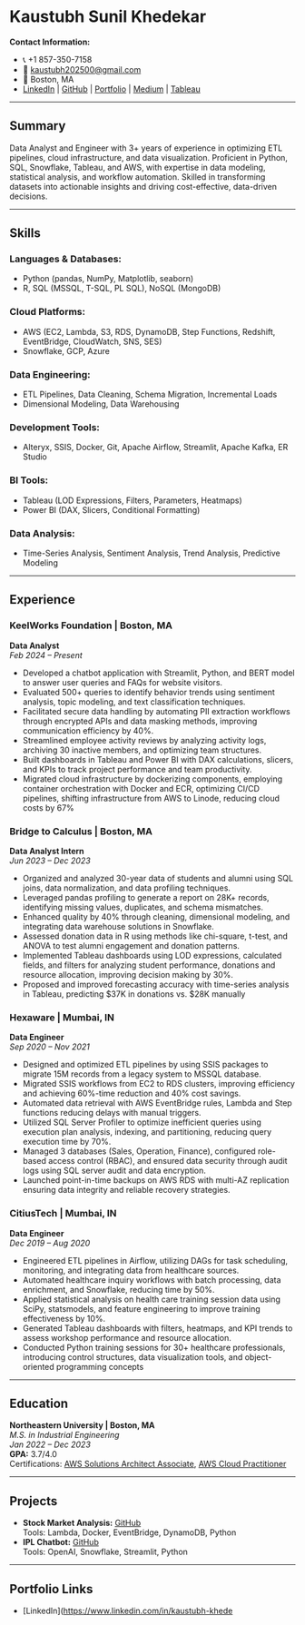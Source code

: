 # Kaustubh Sunil Khedekar

**Contact Information:**
- 📞 +1 857-350-7158
- 📧 kaustubh202500@gmail.com
- 📍 Boston, MA
- [LinkedIn](https://www.linkedin.com/in/kaustubh-khedekar/) | [GitHub](https://github.com/Kaustubhk28) | [Portfolio](https://kaustubhk28.github.io/Portfolio-website.github.io/) | [Medium](https://medium.com/@khedekarskaustubh) | [Tableau](https://public.tableau.com/app/profile/kaustubh.khedekar/vizzes)

---

## **Summary**
Data Analyst and Engineer with 3+ years of experience in optimizing ETL pipelines, cloud infrastructure, and data visualization. Proficient in Python, SQL, Snowflake, Tableau, and AWS, with expertise in data modeling, statistical analysis, and workflow automation. Skilled in transforming datasets into actionable insights and driving cost-effective, data-driven decisions.

---

## **Skills**
### **Languages & Databases:**
- Python (pandas, NumPy, Matplotlib, seaborn)
- R, SQL (MSSQL, T-SQL, PL SQL), NoSQL (MongoDB)

### **Cloud Platforms:**
- AWS (EC2, Lambda, S3, RDS, DynamoDB, Step Functions, Redshift, EventBridge, CloudWatch, SNS, SES)
- Snowflake, GCP, Azure

### **Data Engineering:**
- ETL Pipelines, Data Cleaning, Schema Migration, Incremental Loads
- Dimensional Modeling, Data Warehousing

### **Development Tools:**
- Alteryx, SSIS, Docker, Git, Apache Airflow, Streamlit, Apache Kafka, ER Studio

### **BI Tools:**
- Tableau (LOD Expressions, Filters, Parameters, Heatmaps)
- Power BI (DAX, Slicers, Conditional Formatting)

### **Data Analysis:**
- Time-Series Analysis, Sentiment Analysis, Trend Analysis, Predictive Modeling

---

## **Experience**

### **KeelWorks Foundation | Boston, MA**  
**Data Analyst**  
_Feb 2024 – Present_
- Developed a chatbot application with Streamlit, Python, and BERT model to answer user queries and FAQs for website visitors.
- Evaluated 500+ queries to identify behavior trends using sentiment analysis, topic modeling, and text classification techniques.
- Facilitated secure data handling by automating PII extraction workflows through encrypted APIs and data masking methods, improving communication efficiency by 40%.
- Streamlined employee activity reviews by analyzing activity logs, archiving 30 inactive members, and optimizing team structures.
- Built dashboards in Tableau and Power BI with DAX calculations, slicers, and KPIs to track project performance and team productivity.
- Migrated cloud infrastructure by dockerizing components, employing container orchestration with Docker and ECR, optimizing CI/CD pipelines, shifting infrastructure from AWS to Linode, reducing cloud costs by 67%

### **Bridge to Calculus | Boston, MA**  
**Data Analyst Intern**  
_Jun 2023 – Dec 2023_
- Organized and analyzed 30-year data of students and alumni using SQL joins, data normalization, and data profiling techniques.
- Leveraged pandas profiling to generate a report on 28K+ records, identifying missing values, duplicates, and schema mismatches.
- Enhanced quality by 40% through cleaning, dimensional modeling, and integrating data warehouse solutions in Snowflake.
- Assessed donation data in R using methods like chi-square, t-test, and ANOVA to test alumni engagement and donation patterns.
- Implemented Tableau dashboards using LOD expressions, calculated fields, and filters for analyzing student performance, donations and resource allocation, improving decision making by 30%.
- Proposed and improved forecasting accuracy with time-series analysis in Tableau, predicting $37K in donations vs. $28K manually

### **Hexaware | Mumbai, IN**  
**Data Engineer**  
_Sep 2020 – Nov 2021_
- Designed and optimized ETL pipelines by using SSIS packages to migrate 15M records from a legacy system to MSSQL database.
- Migrated SSIS workflows from EC2 to RDS clusters, improving efficiency and achieving 60%-time reduction and 40% cost savings.
- Automated data retrieval with AWS EventBridge rules, Lambda and Step functions reducing delays with manual triggers.
- Utilized SQL Server Profiler to optimize inefficient queries using execution plan analysis, indexing, and partitioning, reducing query execution time by 70%.
- Managed 3 databases (Sales, Operation, Finance), configured role-based access control (RBAC), and ensured data security through audit logs using SQL server audit and data encryption.
- Launched point-in-time backups on AWS RDS with multi-AZ replication ensuring data integrity and reliable recovery strategies.

### **CitiusTech | Mumbai, IN**  
**Data Engineer**  
_Dec 2019 – Aug 2020_
- Engineered ETL pipelines in Airflow, utilizing DAGs for task scheduling, monitoring, and integrating data from healthcare sources.
- Automated healthcare inquiry workflows with batch processing, data enrichment, and Snowflake, reducing time by 50%.
- Applied statistical analysis on health care training session data using SciPy, statsmodels, and feature engineering to improve training effectiveness by 10%.
- Generated Tableau dashboards with filters, heatmaps, and KPI trends to assess workshop performance and resource allocation.
- Conducted Python training sessions for 30+ healthcare professionals, introducing control structures, data visualization tools, and object-oriented programming concepts

---

## **Education**

**Northeastern University | Boston, MA**  
_M.S. in Industrial Engineering_  
_Jan 2022 – Dec 2023_  
**GPA:** 3.7/4.0  
Certifications: [AWS Solutions Architect Associate](https://www.credly.com/badges/5daf1c2a-0151-4ed1-ba0b-f83c423c6074), [AWS Cloud Practitioner](https://www.credly.com/badges/a02c9e10-ab3a-4326-abce-5aa8e1d3ffae)

---

## **Projects**
- **Stock Market Analysis:** [GitHub](https://github.com/Kaustubhk28/Stock-Market-Analysis)  
  Tools: Lambda, Docker, EventBridge, DynamoDB, Python  
- **IPL Chatbot:** [GitHub](https://github.com/Kaustubhk28/SQL-GPT)  
  Tools: OpenAI, Snowflake, Streamlit, Python  

---

## **Portfolio Links**
- [LinkedIn](https://www.linkedin.com/in/kaustubh-khede

